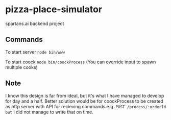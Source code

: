 # pizza-place-simulator
spartans.ai backend project

## Commands
To start server `node bin/www`

To start coock `node bin/coockProcess` (You can override input to spawn multiple cooks)

## Note
I know this design is far from ideal, but it's what I have managed to develop for day and a half. Better solution would be for coockProcess to be created as http server with API for recieving commands e.g. `POST /process/:orderId but` I did not manage to write that on time.

